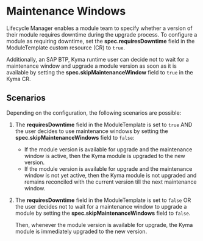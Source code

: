 # Maintenance Windows

Lifecycle Manager enables a module team to specify whether a version of their module requires downtime during the upgrade process. To configure a module as requiring downtime, set the **spec.requiresDowntime** field in the ModuleTemplate custom resource (CR) to `true`.

Additionally, an SAP BTP, Kyma runtime user can decide not to wait for a maintenance window and upgrade a module version as soon as it is available by setting the **spec.skipMaintenanceWindow** field to `true` in the Kyma CR.

## Scenarios

Depending on the configuration, the following scenarios are possible:

1. The **requiresDowntime** field in the ModuleTemplate is set to `true` AND the user decides to use maintenance windows by setting the **spec.skipMaintenanceWindows** field to `false`:

   - If the module version is available for upgrade and the maintenance window is active, then the Kyma module is upgraded to the new version.
   - If the module version is available for upgrade and the maintenance window is not yet active, then the Kyma module is not upgraded and remains reconciled with the current version till the next maintenance window.

2. The **requiresDowntime** field in the ModuleTemplate is set to `false` OR the user decides not to wait for a maintenance window to upgrade a module by setting the **spec.skipMaintenanceWindows** field to `false`.

   Then, whenever the module version is available for upgrade, the Kyma module is immediately upgraded to the new version.

